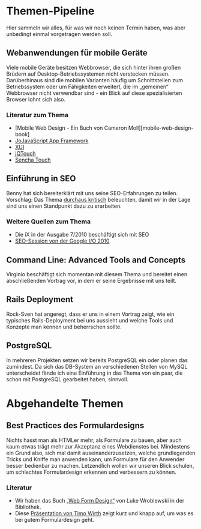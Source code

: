 Themen-Pipeline
===============

Hier sammeln wir alles, für was wir noch keinen Termin haben, was aber unbedingt einmal vorgetragen
werden soll.

Webanwendungen für mobile Geräte
--------------------------------

Viele mobile Geräte besitzen Webbrowser, die sich hinter ihren großen Brüdern auf Desktop-Betriebssystemen
nicht verstecken müssen. Darüberhinaus sind die mobilen Varianten häufig um Schnittstellen zum Betriebssystem
oder um Fähigkeiten erweitert, die im „gemeinen“ Webbrowser nicht verwendbar sind - ein Blick auf diese
spezialisierten Browser lohnt sich also.

### Literatur zum Thema

* [Mobile Web Design - Ein Buch von Cameron Moll][mobile-web-design-book]
* [JoJavaScript App Framework](http://joapp.com/jo/)
* [XUI](http://xuijs.com/)
* [jQTouch](http://jqtouch.com/)
* [Sencha Touch](http://www.sencha.com/products/touch/)

Einführung in SEO
-----------------

Benny hat sich bereiterklärt mit uns seine SEO-Erfahrungen zu teilen. Vorschlag: Das Thema
[durchaus kritisch][seo-is-mostly-quack-science] beleuchten, damit wir in der Lage sind uns
einen Standpunkt dazu zu erarbeiten.

### Weitere Quellen zum Thema

* Die iX in der Ausgabe 7/2010 beschäftigt sich mit SEO
* [SEO-Session von der Google I/O 2010][seo-google-io]

Command Line: Advanced Tools and Concepts
-----------------------------------------

Virginio beschäftigt sich momentan mit diesem Thema und bereitet einen abschließenden Vortrag vor, in dem
er seine Ergebnisse mit uns teilt.

Rails Deployment
----------------

Rock-Sven hat angeregt, dass er uns in einem Vortrag zeigt, wie ein typisches Rails-Deployment bei uns
aussieht und welche Tools und Konzepte man kennen und beherrschen sollte.

PostgreSQL
----------

In mehreren Projekten setzen wir bereits PostgreSQL ein oder planen das zumindest. Da sich das DB-System
an verschiedenen Stellen von MySQL unterscheidet fände ich eine Einführung in das Thema von ein paar,
die schon mit PostgreSQL gearbeitet haben, sinnvoll.

Abgehandelte Themen
===================

Best Practices des Formulardesigns
----------------------------------

Nichts hasst man als HTMLer mehr, als Formulare zu bauen, aber auch kaum etwas trägt mehr zur Akzeptanz
eines Webdienstes bei. Mindestens ein Grund also, sich mal damit auseinanderzusetzen, welche
grundlegenden Tricks und Kniffe man anwenden kann, um Formulare für den Anwender besser bedienbar zu machen.
Letzendlich wollen wir unseren Blick schulen, um schlechtes Formulardesign erkennen und verbessern
zu können.

### Literatur

* Wir haben das Buch [„Web Form Design“][Web-Form-Design] von Luke Wroblewski in der Bibliothek.
* Diese [Präsentation von Timo Wirth][Mitmachbarrieren] zeigt kurz und knapp auf, um was es bei gutem Formulardesign geht.

[Web-Form-Design]: http://www.lukew.com/resources/web_form_design.asp
[Mitmachbarrieren]: http://www.slideshare.net/aperto/mitmachbarrieren-im-web-20
[seo-is-mostly-quack-science]: http://news.ycombinator.com/item?id=1426569
[seo-google-io]: http://news.ycombinator.com/item?id=1428059
